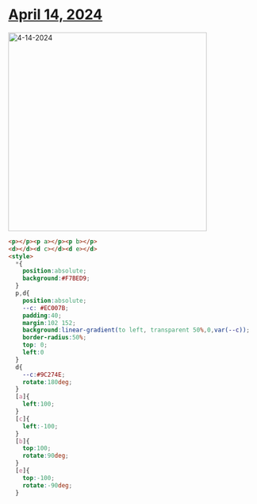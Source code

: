 # [April 14, 2024](https://cssbattle.dev/play/IutPMGimc0PI5A4cjiOy)

<img src="https://firebasestorage.googleapis.com/v0/b/cssbattleapp.appspot.com/o/user%2Fummd3POvEDfFyeFvVdOMG3OOrwE2%2Ftargets%2Ftarget_gxqUQRR@2x.png?alt=media" width="400" alt="4-14-2024" />

```html
<p></p><p a></p><p b></p>
<d></d><d c></d><d e></d>
<style>
  *{
    position:absolute;
    background:#F7BED9;
  }
  p,d{
    position:absolute;
    --c: #EC007B;
    padding:40;
    margin:102 152;
    background:linear-gradient(to left, transparent 50%,0,var(--c));
    border-radius:50%;
    top: 0;
    left:0
  }
  d{
    --c:#9C274E;
    rotate:180deg;
  }
  [a]{
    left:100;
  }
  [c]{
    left:-100;
  }
  [b]{
    top:100;
    rotate:90deg;
  }
  [e]{
    top:-100;
    rotate:-90deg;
  }


```
